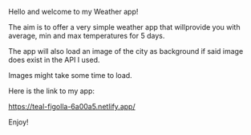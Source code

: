 Hello and welcome to my Weather app!

The aim is to offer a very simple weather app that willprovide you with average, min and max temperatures for 5 days.

The app will also load an image of the city as background if said image does exist in the API I used.

Images might take some time to load.

Here is the link to my app:

https://teal-figolla-6a00a5.netlify.app/

Enjoy!